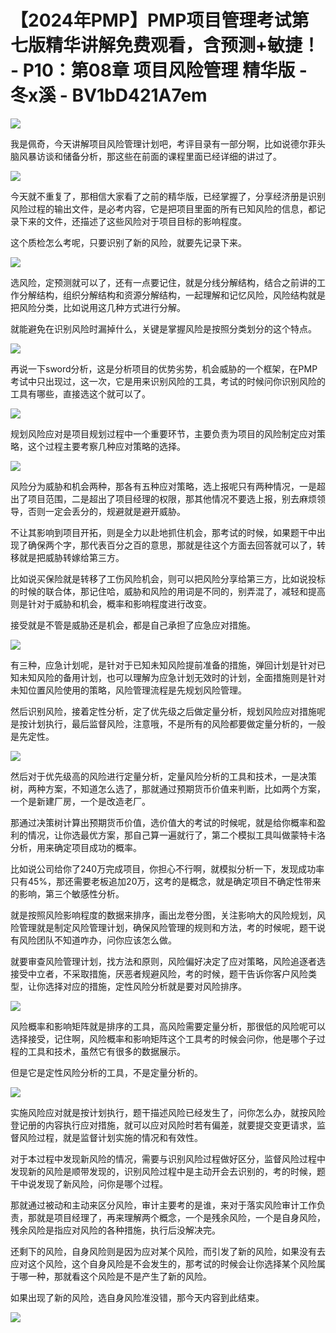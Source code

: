 # 【2024年PMP】PMP项目管理考试第七版精华讲解免费观看，含预测+敏捷！ - P10：第08章 项目风险管理 精华版 - 冬x溪 - BV1bD421A7em

![](img/5e0388b0c40470af4ae144a0b5956ecf_0.png)

我是佩奇，今天讲解项目风险管理计划吧，考评目录有一部分啊，比如说德尔菲头脑风暴访谈和储备分析，那这些在前面的课程里面已经详细的讲过了。



![](img/5e0388b0c40470af4ae144a0b5956ecf_2.png)

今天就不重复了，那相信大家看了之前的精华版，已经掌握了，分享经济册是识别风险过程的输出文件，是必考内容，它是把项目里面的所有已知风险的信息，都记录下来的文件，还描述了这些风险对于项目目标的影响程度。

这个质检怎么考呢，只要识别了新的风险，就要先记录下来。

![](img/5e0388b0c40470af4ae144a0b5956ecf_4.png)

选风险，定预测就可以了，还有一点要记住，就是分线分解结构，结合之前讲的工作分解结构，组织分解结构和资源分解结构，一起理解和记忆风险，风险结构就是把风险分类，比如说用这几种方式进行分解。

就能避免在识别风险时漏掉什么，关键是掌握风险是按照分类划分的这个特点。

![](img/5e0388b0c40470af4ae144a0b5956ecf_6.png)

再说一下sword分析，这是分析项目的优势劣势，机会威胁的一个框架，在PMP考试中只出现过，这一次，它是用来识别风险的工具，考试的时候问你识别风险的工具有哪些，直接选这个就可以了。



![](img/5e0388b0c40470af4ae144a0b5956ecf_8.png)

规划风险应对是项目规划过程中一个重要环节，主要负责为项目的风险制定应对策略，这个过程主要考察几种应对策略的选择。



![](img/5e0388b0c40470af4ae144a0b5956ecf_10.png)

风险分为威胁和机会两种，那各有五种应对策略，选上报呢只有两种情况，一是超出了项目范围，二是超出了项目经理的权限，那其他情况不要选上报，别去麻烦领导，否则一定会丢分的，规避就是避开威胁。

不让其影响到项目开拓，则是全力以赴地抓住机会，那考试的时候，如果题干中出现了确保两个字，那代表百分之百的意思，那就是往这个方面去回答就可以了，转移就是把威胁转嫁给第三方。

比如说买保险就是转移了工伤风险机会，则可以把风险分享给第三方，比如说投标的时候的联合体，那记住哈，威胁和风险的用词是不同的，别弄混了，减轻和提高则是针对于威胁和机会，概率和影响程度进行改变。

接受就是不管是威胁还是机会，都是自己承担了应急应对措施。

![](img/5e0388b0c40470af4ae144a0b5956ecf_12.png)

有三种，应急计划呢，是针对于已知未知风险提前准备的措施，弹回计划是针对已知未知风险的备用计划，也可以理解为应急计划无效时的计划，全面措施则是针对未知位置风险使用的策略，风险管理流程是先规划风险管理。

然后识别风险，接着定性分析，定了优先级之后做定量分析，规划风险应对措施呢是按计划执行，最后监督风险，注意哦，不是所有的风险都要做定量分析的，一般是先定性。



![](img/5e0388b0c40470af4ae144a0b5956ecf_14.png)

然后对于优先级高的风险进行定量分析，定量风险分析的工具和技术，一是决策树，两种方案，不知道怎么选了，那就通过预期货币价值来判断，比如两个方案，一个是新建厂房，一个是改造老厂。

那通过决策树计算出预期货币价值，选价值大的考试的时候呢，就是给你概率和盈利的情况，让你选最优方案，那自己算一遍就行了，第二个模拟工具叫做蒙特卡洛分析，用来确定项目成功的概率。

比如说公司给你了240万完成项目，你担心不行啊，就模拟分析一下，发现成功率只有45%，那还需要老板追加20万，这考的是概念，就是确定项目不确定性带来的影响，第三个敏感性分析。

就是按照风险影响程度的数据来排序，画出龙卷分图，关注影响大的风险规划，风险管理就是制定风险管理计划，确保风险管理的规则和方法，考的时候呢，题干说有风险团队不知道咋办，问你应该怎么做。

就要审查风险管理计划，找方法和原则，风险偏好决定了应对策略，风险追逐者选接受中立者，不采取措施，厌恶者规避风险，考的时候，题干告诉你客户风险类型，让你选择对应的措施，定性风险分析就是要对风险排序。



![](img/5e0388b0c40470af4ae144a0b5956ecf_16.png)

风险概率和影响矩阵就是排序的工具，高风险需要定量分析，那很低的风险呢可以选择接受，记住啊，风险概率和影响矩阵这个工具考的时候会问你，他是哪个子过程的工具和技术，虽然它有很多的数据展示。

但是它是定性风险分析的工具，不是定量分析的。

![](img/5e0388b0c40470af4ae144a0b5956ecf_18.png)

实施风险应对就是按计划执行，题干描述风险已经发生了，问你怎么办，就按风险登记册的内容执行应对措施，就可以应对风险时若有偏差，就要提交变更请求，监督风险过程，就是监督计划实施的情况和有效性。

对于本过程中发现新风险的情况，需要与识别风险过程做好区分，监督风险过程中发现新的风险是顺带发现的，识别风险过程中是主动开会去识别的，考的时候，题干中说发现了新风险，问你是哪个过程。

那就通过被动和主动来区分风险，审计主要考的是谁，来对于落实风险审计工作负责，那就是项目经理了，再来理解两个概念，一个是残余风险，一个是自身风险，残余风险是指应对风险的各种措施，执行后没解决完。

还剩下的风险，自身风险则是因为应对某个风险，而引发了新的风险，如果没有去应对这个风险，这个自身风险是不会发生的，那考试的时候会让你选择某个风险属于哪一种，那就看这个风险是不是产生了新的风险。

如果出现了新的风险，选自身风险准没错，那今天内容到此结束。

![](img/5e0388b0c40470af4ae144a0b5956ecf_20.png)